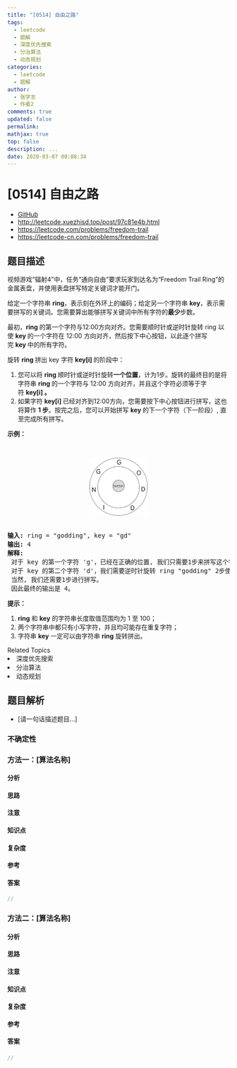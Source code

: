 ```yaml
---
title: "[0514] 自由之路"
tags:
  - leetcode
  - 题解
  - 深度优先搜索
  - 分治算法
  - 动态规划
categories:
  - leetcode
  - 题解
author:
  - 张学志
  - 作者2
comments: true
updated: false
permalink:
mathjax: true
top: false
description: ...
date: 2020-03-07 00:08:34
---
```



# [0514] 自由之路
* [GitHub](https://github.com/algoboy101/LeetCodeCrowdsource/tree/master/_posts/QA/%5B0514%5D%20%E8%87%AA%E7%94%B1%E4%B9%8B%E8%B7%AF.md)
* http://leetcode.xuezhisd.top/post/97c81e4b.html
* https://leetcode.com/problems/freedom-trail
* https://leetcode-cn.com/problems/freedom-trail


## 题目描述

<p>视频游戏&ldquo;辐射4&rdquo;中，任务&ldquo;通向自由&rdquo;要求玩家到达名为&ldquo;Freedom Trail Ring&rdquo;的金属表盘，并使用表盘拼写特定关键词才能开门。</p>

<p>给定一个字符串&nbsp;<strong>ring</strong>，表示刻在外环上的编码；给定另一个字符串&nbsp;<strong>key</strong>，表示需要拼写的关键词。您需要算出能够拼写关键词中所有字符的<strong>最少</strong>步数。</p>

<p>最初，<strong>ring&nbsp;</strong>的第一个字符与12:00方向对齐。您需要顺时针或逆时针旋转 ring 以使&nbsp;<strong>key&nbsp;</strong>的一个字符在 12:00 方向对齐，然后按下中心按钮，以此逐个拼写完&nbsp;<strong>key&nbsp;</strong>中的所有字符。</p>

<p>旋转&nbsp;<strong>ring&nbsp;</strong>拼出 key 字符&nbsp;<strong>key[i]&nbsp;</strong>的阶段中：</p>

<ol>
	<li>您可以将&nbsp;<strong>ring&nbsp;</strong>顺时针或逆时针旋转<strong>一个位置</strong>，计为1步。旋转的最终目的是将字符串&nbsp;<strong>ring&nbsp;</strong>的一个字符与 12:00 方向对齐，并且这个字符必须等于字符&nbsp;<strong>key[i] 。</strong></li>
	<li>如果字符&nbsp;<strong>key[i]&nbsp;</strong>已经对齐到12:00方向，您需要按下中心按钮进行拼写，这也将算作&nbsp;<strong>1 步</strong>。按完之后，您可以开始拼写&nbsp;<strong>key&nbsp;</strong>的下一个字符（下一阶段）, 直至完成所有拼写。</li>
</ol>

<p><strong>示例：</strong></p>

<p>&nbsp;</p>

<center><img src="https://raw.githubusercontent.com/algoboy101/LeetCodeCrowdsource/master/imgs/ring.jpg" style="width: 26%;"></center>
&nbsp;

<pre><strong>输入:</strong> ring = &quot;godding&quot;, key = &quot;gd&quot;
<strong>输出:</strong> 4
<strong>解释:</strong>
 对于 key 的第一个字符 &#39;g&#39;，已经在正确的位置, 我们只需要1步来拼写这个字符。 
 对于 key 的第二个字符 &#39;d&#39;，我们需要逆时针旋转 ring &quot;godding&quot; 2步使它变成 &quot;ddinggo&quot;。
 当然, 我们还需要1步进行拼写。
 因此最终的输出是 4。
</pre>

<p><strong>提示：</strong></p>

<ol>
	<li><strong>ring</strong> 和&nbsp;<strong>key</strong>&nbsp;的字符串长度取值范围均为&nbsp;1 至&nbsp;100；</li>
	<li>两个字符串中都只有小写字符，并且均可能存在重复字符；</li>
	<li>字符串&nbsp;<strong>key</strong>&nbsp;一定可以由字符串 <strong>ring</strong>&nbsp;旋转拼出。</li>
</ol><div><div>Related Topics</div><div><li>深度优先搜索</li><li>分治算法</li><li>动态规划</li></div></div>


## 题目解析
* [请一句话描述题目...]

### 不确定性


### 方法一：[算法名称]

#### 分析

#### 思路

#### 注意

#### 知识点

#### 复杂度

#### 参考

#### 答案

```cpp
//
```


### 方法二：[算法名称]

#### 分析

#### 思路

#### 注意

#### 知识点

#### 复杂度

#### 参考

#### 答案

```cpp
//
```


